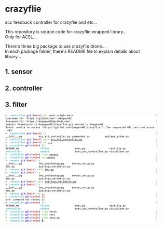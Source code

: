 # crazyflie
acc feedback controller for crazyflie and etc...

This repository is source code for crazyflie wrapped library...<br>
Only for ACSL...

There's three big package to use crazyflie drone...<br>
In each package folder, there's README file to explain details about library...<br>

## 1. sensor

## 2. controller

## 3. filter

![test](./image/test_image.png)
